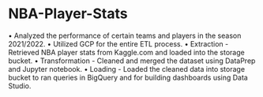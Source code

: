# NBA-Player-Stats
• Analyzed the performance of certain teams and players in the season 2021/2022.
• Utilized GCP for the entire ETL process.
• Extraction - Retrieved NBA player stats from Kaggle.com and loaded into the storage bucket.
• Transformation - Cleaned and merged the dataset using DataPrep and Jupyter notebook.
• Loading - Loaded the cleaned data into storage bucket to ran queries in BigQuery and for building dashboards using Data Studio.
